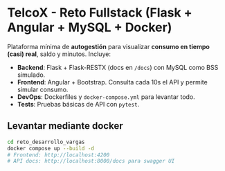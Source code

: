 # TelcoX - Reto Fullstack (Flask + Angular + MySQL + Docker)

Plataforma mínima de **autogestión** para visualizar **consumo en tiempo (casi) real**, saldo y minutos. Incluye:
- **Backend**: Flask + Flask-RESTX (docs en `/docs`) con MySQL como BSS simulado.
- **Frontend**: Angular + Bootstrap. Consulta cada 10s el API y permite simular consumo.
- **DevOps**: Dockerfiles y `docker-compose.yml` para levantar todo.
- **Tests**: Pruebas básicas de API con `pytest`.

## Levantar mediante docker
```bash
cd reto_desarrollo_vargas
docker compose up --build -d
# Frontend: http://localhost:4200
# API docs: http://localhost:8000/docs para swagger UI
